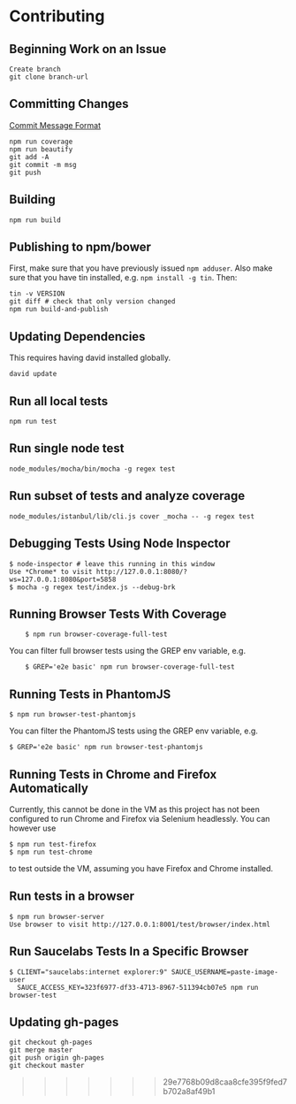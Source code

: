 Contributing
====

Beginning Work on an Issue
---
	Create branch
	git clone branch-url


Committing Changes
---
[Commit Message Format](https://github.com/angular/angular.js/blob/master/CONTRIBUTING.md#commit)

	npm run coverage
	npm run beautify
	git add -A
	git commit -m msg
	git push


Building
---

	npm run build


Publishing to npm/bower
---

First, make sure that you have previously issued `npm adduser`. Also make sure that you have tin installed, e.g. `npm install -g tin`. Then:

	tin -v VERSION
	git diff # check that only version changed
	npm run build-and-publish


Updating Dependencies
---
This requires having david installed globally.

	david update


Run all local tests
---

	npm run test


Run single node test
---

	node_modules/mocha/bin/mocha -g regex test


Run subset of tests and analyze coverage
---

	node_modules/istanbul/lib/cli.js cover _mocha -- -g regex test


Debugging Tests Using Node Inspector
---

	$ node-inspector # leave this running in this window
	Use *Chrome* to visit http://127.0.0.1:8080/?ws=127.0.0.1:8080&port=5858
	$ mocha -g regex test/index.js --debug-brk


Running Browser Tests With Coverage
---

		$ npm run browser-coverage-full-test

You can filter full browser tests using the GREP env variable, e.g.

		$ GREP='e2e basic' npm run browser-coverage-full-test


Running Tests in PhantomJS
---

    $ npm run browser-test-phantomjs


You can filter the PhantomJS tests using the GREP env variable, e.g.

    $ GREP='e2e basic' npm run browser-test-phantomjs


Running Tests in Chrome and Firefox Automatically
---

Currently, this cannot be done in the VM as this project has not been configured to run Chrome and Firefox via Selenium headlessly. You can however use

    $ npm run test-firefox
    $ npm run test-chrome

to test outside the VM, assuming you have Firefox and Chrome installed.

Run tests in a browser
---

	$ npm run browser-server
	Use browser to visit http://127.0.0.1:8001/test/browser/index.html


Run Saucelabs Tests In a Specific Browser
---

	$ CLIENT="saucelabs:internet explorer:9" SAUCE_USERNAME=paste-image-user
	  SAUCE_ACCESS_KEY=323f6977-df33-4713-8967-511394cb07e5 npm run browser-test


Updating gh-pages
---

	git checkout gh-pages
	git merge master
	git push origin gh-pages
	git checkout master
>>>>>>> 29e7768b09d8caa8cfe395f9fed7b702a8af49b1
